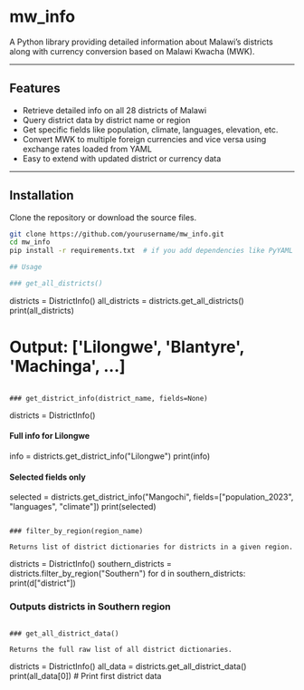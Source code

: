 # mw_info

A Python library providing detailed information about Malawi’s districts along with currency conversion based on Malawi Kwacha (MWK).

---

## Features

- Retrieve detailed info on all 28 districts of Malawi  
- Query district data by district name or region  
- Get specific fields like population, climate, languages, elevation, etc.  
- Convert MWK to multiple foreign currencies and vice versa using exchange rates loaded from YAML  
- Easy to extend with updated district or currency data

---

## Installation

Clone the repository or download the source files.

```bash
git clone https://github.com/yourusername/mw_info.git
cd mw_info
pip install -r requirements.txt  # if you add dependencies like PyYAML

## Usage

### get_all_districts()

```
districts = DistrictInfo()
all_districts = districts.get_all_districts()
print(all_districts)
# Output: ['Lilongwe', 'Blantyre', 'Machinga', ...]

```

### get_district_info(district_name, fields=None)

```
districts = DistrictInfo()

#### Full info for Lilongwe
info = districts.get_district_info("Lilongwe")
print(info)

#### Selected fields only
selected = districts.get_district_info("Mangochi", fields=["population_2023", "languages", "climate"])
print(selected)

```

### filter_by_region(region_name)

Returns list of district dictionaries for districts in a given region.

```
districts = DistrictInfo()
southern_districts = districts.filter_by_region("Southern")
for d in southern_districts:
    print(d["district"])
### Outputs districts in Southern region
```

### get_all_district_data()

Returns the full raw list of all district dictionaries.

```
districts = DistrictInfo()
all_data = districts.get_all_district_data()
print(all_data[0])  # Print first district data

```

